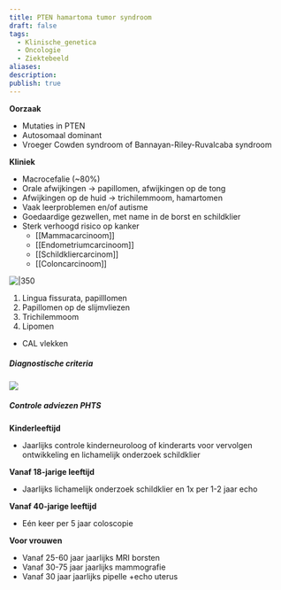 ```yaml
---
title: PTEN hamartoma tumor syndroom
draft: false
tags:
  - Klinische_genetica
  - Oncologie
  - Ziektebeeld
aliases: 
description: 
publish: true
---
```


**Oorzaak**
- Mutaties in PTEN
- Autosomaal dominant
- Vroeger Cowden syndroom of Bannayan-Riley-Ruvalcaba syndroom

**Kliniek**
- Macrocefalie (~80%)
- Orale afwijkingen → papillomen, afwijkingen op de tong
- Afwijkingen op de huid → trichilemmoom, hamartomen
- Vaak leerproblemen en/of autisme
- Goedaardige gezwellen, met name in de borst en schildklier
- Sterk verhoogd risico op kanker
	- [[Mammacarcinoom]]
	- [[Endometriumcarcinoom]]
	- [[Schildkliercarcinom]]
	- [[Coloncarcinoom]]

![|350](https://i.imgur.com/GunDp5R.png)

1. Lingua fissurata, papilllomen
2. Papillomen op de slijmvliezen
3. Trichilemmoom
4. Lipomen
- CAL vlekken
##### Diagnostische criteria

![](https://i.imgur.com/zpv8dQw.png)

##### Controle adviezen PHTS
**Kinderleeftijd**
- Jaarlijks controle kinderneuroloog of kinderarts voor vervolgen ontwikkeling en lichamelijk onderzoek schildklier

**Vanaf 18-jarige leeftijd**
- Jaarlijks lichamelijk onderzoek schildklier en 1x per 1-2 jaar echo

**Vanaf 40-jarige leeftijd**
- Eén keer per 5 jaar coloscopie

**Voor vrouwen**
- Vanaf 25-60 jaar jaarlijks MRI borsten
- Vanaf 30-75 jaar jaarlijks mammografie
- Vanaf 30 jaar jaarlijks pipelle +echo uterus
